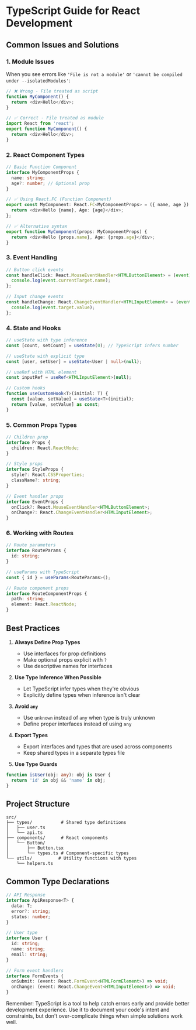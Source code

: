 # TypeScript Guide for React Development

## Common Issues and Solutions

### 1. Module Issues
When you see errors like `'File is not a module'` or `'cannot be compiled under --isolatedModules'`:

```typescript
// ❌ Wrong - File treated as script
function MyComponent() {
  return <div>Hello</div>;
}

// ✅ Correct - File treated as module
import React from 'react';
export function MyComponent() {
  return <div>Hello</div>;
}
```

### 2. React Component Types

```typescript
// Basic Function Component
interface MyComponentProps {
  name: string;
  age?: number; // Optional prop
}

// ✅ Using React.FC (Function Component)
export const MyComponent: React.FC<MyComponentProps> = ({ name, age }) => {
  return <div>Hello {name}, Age: {age}</div>;
};

// ✅ Alternative syntax
export function MyComponent(props: MyComponentProps) {
  return <div>Hello {props.name}, Age: {props.age}</div>;
}
```

### 3. Event Handling

```typescript
// Button click events
const handleClick: React.MouseEventHandler<HTMLButtonElement> = (event) => {
  console.log(event.currentTarget.name);
};

// Input change events
const handleChange: React.ChangeEventHandler<HTMLInputElement> = (event) => {
  console.log(event.target.value);
};
```

### 4. State and Hooks

```typescript
// useState with type inference
const [count, setCount] = useState(0); // TypeScript infers number

// useState with explicit type
const [user, setUser] = useState<User | null>(null);

// useRef with HTML element
const inputRef = useRef<HTMLInputElement>(null);

// Custom hooks
function useCustomHook<T>(initial: T) {
  const [value, setValue] = useState<T>(initial);
  return [value, setValue] as const;
}
```

### 5. Common Props Types

```typescript
// Children prop
interface Props {
  children: React.ReactNode;
}

// Style props
interface StyleProps {
  style?: React.CSSProperties;
  className?: string;
}

// Event handler props
interface EventProps {
  onClick?: React.MouseEventHandler<HTMLButtonElement>;
  onChange?: React.ChangeEventHandler<HTMLInputElement>;
}
```

### 6. Working with Routes

```typescript
// Route parameters
interface RouteParams {
  id: string;
}

// useParams with TypeScript
const { id } = useParams<RouteParams>();

// Route component props
interface RouteComponentProps {
  path: string;
  element: React.ReactNode;
}
```

## Best Practices

1. **Always Define Prop Types**
   - Use interfaces for prop definitions
   - Make optional props explicit with `?`
   - Use descriptive names for interfaces

2. **Use Type Inference When Possible**
   - Let TypeScript infer types when they're obvious
   - Explicitly define types when inference isn't clear

3. **Avoid `any`**
   - Use `unknown` instead of `any` when type is truly unknown
   - Define proper interfaces instead of using `any`

4. **Export Types**
   - Export interfaces and types that are used across components
   - Keep shared types in a separate types file

5. **Use Type Guards**
```typescript
function isUser(obj: any): obj is User {
  return 'id' in obj && 'name' in obj;
}
```

## Project Structure

```
src/
├── types/           # Shared type definitions
│   ├── user.ts
│   └── api.ts
├── components/      # React components
│   └── Button/
│       ├── Button.tsx
│       └── types.ts # Component-specific types
└── utils/          # Utility functions with types
    └── helpers.ts
```

## Common Type Declarations

```typescript
// API Response
interface ApiResponse<T> {
  data: T;
  error?: string;
  status: number;
}

// User type
interface User {
  id: string;
  name: string;
  email: string;
}

// Form event handlers
interface FormEvents {
  onSubmit: (event: React.FormEvent<HTMLFormElement>) => void;
  onChange: (event: React.ChangeEvent<HTMLInputElement>) => void;
}
```

Remember: TypeScript is a tool to help catch errors early and provide better development experience. Use it to document your code's intent and constraints, but don't over-complicate things when simple solutions work well.
